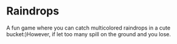 Raindrops
=========

A fun game where you can catch multicolored raindrops in a cute bucket:)However, if let too many spill on the ground and you lose.
